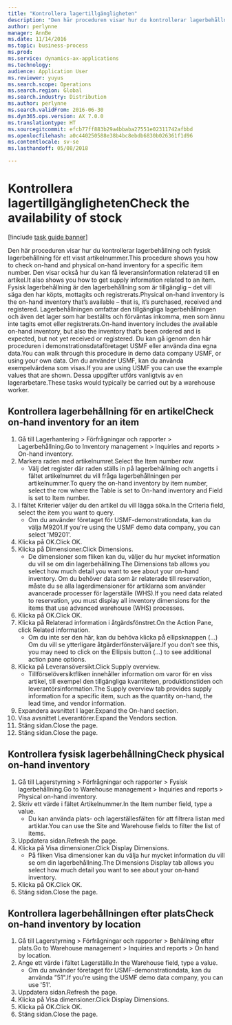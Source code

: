 ```yaml
---
title: "Kontrollera lagertillgängligheten"
description: "Den här proceduren visar hur du kontrollerar lagerbehållning och fysisk lagerbehållning för ett visst artikelnummer."
author: perlynne
manager: AnnBe
ms.date: 11/14/2016
ms.topic: business-process
ms.prod: 
ms.service: dynamics-ax-applications
ms.technology: 
audience: Application User
ms.reviewer: yuyus
ms.search.scope: Operations
ms.search.region: Global
ms.search.industry: Distribution
ms.author: perlynne
ms.search.validFrom: 2016-06-30
ms.dyn365.ops.version: AX 7.0.0
ms.translationtype: HT
ms.sourcegitcommit: efcb77ff883b29a4bbaba27551e02311742afbbd
ms.openlocfilehash: a0c440250588e38b4bc8ebdb6830b026361f1d96
ms.contentlocale: sv-se
ms.lasthandoff: 05/08/2018

---
```

# <a name="check-the-availability-of-stock"></a><span data-ttu-id="86a38-103">Kontrollera lagertillgängligheten</span><span class="sxs-lookup"><span data-stu-id="86a38-103">Check the availability of stock</span></span>

[!include [task guide banner](../../includes/task-guide-banner.md)]

<span data-ttu-id="86a38-104">Den här proceduren visar hur du kontrollerar lagerbehållning och fysisk lagerbehållning för ett visst artikelnummer.</span><span class="sxs-lookup"><span data-stu-id="86a38-104">This procedure shows you how to check on-hand and physical on-hand inventory for a specific item number.</span></span> <span data-ttu-id="86a38-105">Den visar också hur du kan få leveransinformation relaterad till en artikel.</span><span class="sxs-lookup"><span data-stu-id="86a38-105">It also shows you how to get supply information related to an item.</span></span> <span data-ttu-id="86a38-106">Fysisk lagerbehållning är den lagerbehållning som är tillgänglig – det vill säga den har köpts, mottagits och registrerats.</span><span class="sxs-lookup"><span data-stu-id="86a38-106">Physical on-hand inventory is the on-hand inventory that’s available – that is, it’s purchased, received and registered.</span></span> <span data-ttu-id="86a38-107">Lagerbehållningen omfattar den tillgängliga lagerbehållningen och även det lager som har beställts och förväntas inkomma, men som ännu inte tagits emot eller registrerats.</span><span class="sxs-lookup"><span data-stu-id="86a38-107">On-hand inventory includes the available on-hand inventory, but also the inventory that’s been ordered and is expected, but not yet received or registered.</span></span> <span data-ttu-id="86a38-108">Du kan gå igenom den här proceduren i demonstrationsdataföretaget USMF eller använda dina egna data.</span><span class="sxs-lookup"><span data-stu-id="86a38-108">You can walk through this procedure in demo data company USMF, or using your own data.</span></span> <span data-ttu-id="86a38-109">Om du använder USMF, kan du använda exempelvärdena som visas.</span><span class="sxs-lookup"><span data-stu-id="86a38-109">If you are using USMF you can use the example values that are shown.</span></span> <span data-ttu-id="86a38-110">Dessa uppgifter utförs vanligtvis av en lagerarbetare.</span><span class="sxs-lookup"><span data-stu-id="86a38-110">These tasks would typically be carried out by a warehouse worker.</span></span>


## <a name="check-on-hand-inventory-for-an-item"></a><span data-ttu-id="86a38-111">Kontrollera lagerbehållning för en artikel</span><span class="sxs-lookup"><span data-stu-id="86a38-111">Check on-hand inventory for an item</span></span>
1. <span data-ttu-id="86a38-112">Gå till Lagerhantering > Förfrågningar och rapporter > Lagerbehållning.</span><span class="sxs-lookup"><span data-stu-id="86a38-112">Go to Inventory management > Inquiries and reports > On-hand inventory.</span></span>
2. <span data-ttu-id="86a38-113">Markera raden med artikelnumret.</span><span class="sxs-lookup"><span data-stu-id="86a38-113">Select the Item number row.</span></span>
    * <span data-ttu-id="86a38-114">Välj det register där raden ställs in på lagerbehållning och angetts i fältet artikelnumret du vill fråga lagerbehållningen per artikelnummer.</span><span class="sxs-lookup"><span data-stu-id="86a38-114">To query the on-hand inventory by item number, select the row where the Table is set to On-hand inventory and Field is set to Item number.</span></span>  
3. <span data-ttu-id="86a38-115">I fältet Kriterier väljer du den artikel du vill lägga söka.</span><span class="sxs-lookup"><span data-stu-id="86a38-115">In the Criteria field, select the item you want to query.</span></span>
    * <span data-ttu-id="86a38-116">Om du använder företaget för USMF-demonstrationdata, kan du välja M9201.</span><span class="sxs-lookup"><span data-stu-id="86a38-116">If you're using the USMF demo data company, you can select 'M9201'.</span></span>  
4. <span data-ttu-id="86a38-117">Klicka på OK.</span><span class="sxs-lookup"><span data-stu-id="86a38-117">Click OK.</span></span>
5. <span data-ttu-id="86a38-118">Klicka på Dimensioner.</span><span class="sxs-lookup"><span data-stu-id="86a38-118">Click Dimensions.</span></span>
    * <span data-ttu-id="86a38-119">De dimensioner som fliken kan du, väljer du hur mycket information du vill se om din lagerbehållning.</span><span class="sxs-lookup"><span data-stu-id="86a38-119">The Dimensions tab allows you select how much detail you want to see about your on-hand inventory.</span></span> <span data-ttu-id="86a38-120">Om du behöver data som är relaterade till reservation, måste du se alla lagerdimensioner för artiklarna som använder avancerade processer för lagerställe (WHS).</span><span class="sxs-lookup"><span data-stu-id="86a38-120">If you need data related to reservation, you must display all inventory dimensions for the items that use advanced warehouse (WHS) processes.</span></span>  
6. <span data-ttu-id="86a38-121">Klicka på OK.</span><span class="sxs-lookup"><span data-stu-id="86a38-121">Click OK.</span></span>
7. <span data-ttu-id="86a38-122">Klicka på Relaterad information i åtgärdsfönstret.</span><span class="sxs-lookup"><span data-stu-id="86a38-122">On the Action Pane, click Related information.</span></span>
    * <span data-ttu-id="86a38-123">Om du inte ser den här, kan du behöva klicka på ellipsknappen (…) Om du vill se ytterligare åtgärderfönsterväljare.</span><span class="sxs-lookup"><span data-stu-id="86a38-123">If you don’t see this, you may need to click on the Ellipsis button (…) to see additional action pane options.</span></span>  
8. <span data-ttu-id="86a38-124">Klicka på Leveransöversikt.</span><span class="sxs-lookup"><span data-stu-id="86a38-124">Click Supply overview.</span></span>
    * <span data-ttu-id="86a38-125">Tillförselöversiktfliken innehåller information om varor för en viss artikel, till exempel den tillgängliga kvantiteten, produktionstiden och leverantörsinformation.</span><span class="sxs-lookup"><span data-stu-id="86a38-125">The Supply overview tab provides supply information for a specific item, such as the quantity on-hand, the lead time, and vendor information.</span></span>  
9. <span data-ttu-id="86a38-126">Expandera avsnittet I lager.</span><span class="sxs-lookup"><span data-stu-id="86a38-126">Expand the On-hand section.</span></span>
10. <span data-ttu-id="86a38-127">Visa avsnittet Leverantörer.</span><span class="sxs-lookup"><span data-stu-id="86a38-127">Expand the Vendors section.</span></span>
11. <span data-ttu-id="86a38-128">Stäng sidan.</span><span class="sxs-lookup"><span data-stu-id="86a38-128">Close the page.</span></span>
12. <span data-ttu-id="86a38-129">Stäng sidan.</span><span class="sxs-lookup"><span data-stu-id="86a38-129">Close the page.</span></span>

## <a name="check-physical-on-hand-inventory"></a><span data-ttu-id="86a38-130">Kontrollera fysisk lagerbehållning</span><span class="sxs-lookup"><span data-stu-id="86a38-130">Check physical on-hand inventory</span></span>
1. <span data-ttu-id="86a38-131">Gå till Lagerstyrning > Förfrågningar och rapporter > Fysisk lagerbehållning.</span><span class="sxs-lookup"><span data-stu-id="86a38-131">Go to Warehouse management > Inquiries and reports > Physical on-hand inventory.</span></span>
2. <span data-ttu-id="86a38-132">Skriv ett värde i fältet Artikelnummer.</span><span class="sxs-lookup"><span data-stu-id="86a38-132">In the Item number field, type a value.</span></span>
    * <span data-ttu-id="86a38-133">Du kan använda plats- och lagerställesfälten för att filtrera listan med artiklar.</span><span class="sxs-lookup"><span data-stu-id="86a38-133">You can use the Site and Warehouse fields to filter the list of items.</span></span>  
3. <span data-ttu-id="86a38-134">Uppdatera sidan.</span><span class="sxs-lookup"><span data-stu-id="86a38-134">Refresh the page.</span></span>
4. <span data-ttu-id="86a38-135">Klicka på Visa dimensioner.</span><span class="sxs-lookup"><span data-stu-id="86a38-135">Click Display Dimensions.</span></span>
    * <span data-ttu-id="86a38-136">På fliken Visa dimensioner kan du välja hur mycket information du vill se om din lagerbehållning.</span><span class="sxs-lookup"><span data-stu-id="86a38-136">The Dimensions Display tab allows you select how much detail you want to see about your on-hand inventory.</span></span>  
5. <span data-ttu-id="86a38-137">Klicka på OK.</span><span class="sxs-lookup"><span data-stu-id="86a38-137">Click OK.</span></span>
6. <span data-ttu-id="86a38-138">Stäng sidan.</span><span class="sxs-lookup"><span data-stu-id="86a38-138">Close the page.</span></span>

## <a name="check-on-hand-inventory-by-location"></a><span data-ttu-id="86a38-139">Kontrollera lagerbehållningen efter plats</span><span class="sxs-lookup"><span data-stu-id="86a38-139">Check on-hand inventory by location</span></span>
1. <span data-ttu-id="86a38-140">Gå till Lagerstyrning > Förfrågningar och rapporter > Behållning efter plats.</span><span class="sxs-lookup"><span data-stu-id="86a38-140">Go to Warehouse management > Inquiries and reports > On hand by location.</span></span>
2. <span data-ttu-id="86a38-141">Ange ett värde i fältet Lagerställe.</span><span class="sxs-lookup"><span data-stu-id="86a38-141">In the Warehouse field, type a value.</span></span>
    * <span data-ttu-id="86a38-142">Om du använder företaget för USMF-demonstrationdata, kan du använda ”51".</span><span class="sxs-lookup"><span data-stu-id="86a38-142">If you're using the USMF demo data company, you can use '51'.</span></span>  
3. <span data-ttu-id="86a38-143">Uppdatera sidan.</span><span class="sxs-lookup"><span data-stu-id="86a38-143">Refresh the page.</span></span>
4. <span data-ttu-id="86a38-144">Klicka på Visa dimensioner.</span><span class="sxs-lookup"><span data-stu-id="86a38-144">Click Display Dimensions.</span></span>
5. <span data-ttu-id="86a38-145">Klicka på OK.</span><span class="sxs-lookup"><span data-stu-id="86a38-145">Click OK.</span></span>
6. <span data-ttu-id="86a38-146">Stäng sidan.</span><span class="sxs-lookup"><span data-stu-id="86a38-146">Close the page.</span></span>

